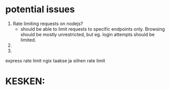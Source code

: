 # potential issues
1. Rate limiting requests on nodejs?
	- should be able to limit requests to specific endpoints only.
	  Browsing should be mostly unrestricted, but eg. login attempts
	  should be limited. 
2. 
3. 


express rate limit
ngix taakse ja siihen rate limit

# KESKEN:
